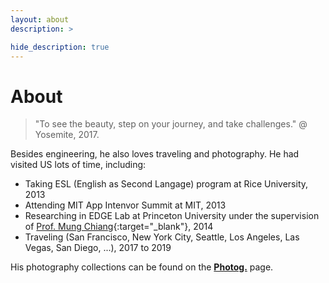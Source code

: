 ```yaml
---
layout: about
description: >

hide_description: true
---
```


# About

<!--author-->

> "To see the beauty, step on your journey, and take challenges." @ Yosemite, 2017.

Besides engineering, he also loves traveling and photography. He had visited US lots of time, including:
- Taking ESL (English as Second Langage) program at Rice University, 2013
- Attending MIT App Intenvor Summit at MIT, 2013
- Researching in EDGE Lab at Princeton University under the supervision of [Prof. Mung Chiang](https://en.wikipedia.org/wiki/Mung_Chiang){:target="_blank"}, 2014
- Traveling (San Francisco, New York City, Seattle, Los Angeles, Las Vegas, San Diego, ...), 2017 to 2019

His photography collections can be found on the **[Photog.](\docs)** page.
